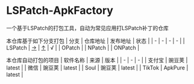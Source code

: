 # LSPatch-ApkFactory
一个基于LSPatch的打包工具，自动为常见应用打LSPatch补丁的仓库

本仓库基于如下分支打包
| 分支 | 仓库地址 | 发布地址 | 状态 |
| - | - | - | - |
| LSPatch | [→](https://github.com/LSPosed/LSPatch) | [↑](https://github.com/LSPosed/LSPatch/releases/tag/v0.6) | √ |
| OPatch |
| NPatch |
| ONPatch |

本仓库自动打包的项目
| 软件名称 | 来源 | 版本 |
| - | - | - |
| 支付宝 | 豌豆荚 | latest |
| 微信 | 豌豆荚 | latest |
| Soul | 豌豆荚 | latest |
| TikTok | ApkPure | latest |